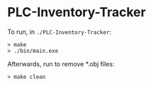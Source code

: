 # PLC-Inventory-Tracker

To run, in ```./PLC-Inventory-Tracker```:  
```
> make 
> ./bin/main.exe
```

Afterwards, run to remove *.obj files:  
```
> make clean
```
